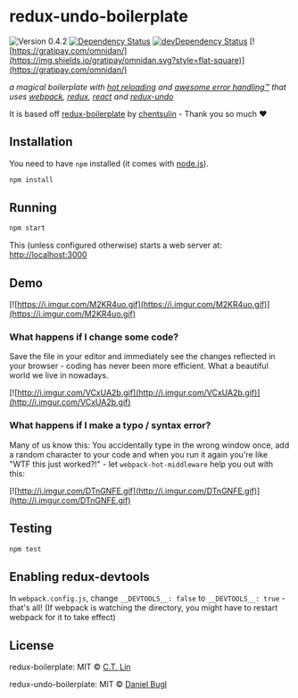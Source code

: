 # redux-undo-boilerplate

![Version 0.4.2](https://img.shields.io/badge/version-0.4.2-blue.svg?style=flat-square) [![Dependency Status](https://img.shields.io/david/omnidan/redux-undo-boilerplate.svg?style=flat-square)](https://david-dm.org/omnidan/redux-undo-boilerplate) [![devDependency Status](https://david-dm.org/omnidan/redux-undo-boilerplate/dev-status.svg?style=flat-square)](https://david-dm.org/omnidan/redux-undo-boilerplate#info=devDependencies) [![https://gratipay.com/omnidan/](https://img.shields.io/gratipay/omnidan.svg?style=flat-square)](https://gratipay.com/omnidan/)

_a magical boilerplate with [hot reloading](#what-happens-if-i-change-some-code) and [awesome error handling™](#what-happens-if-i-make-a-typo--syntax-error) that uses [webpack](https://github.com/webpack/webpack), [redux](https://github.com/rackt/redux), [react](https://github.com/facebook/react) and [redux-undo](https://github.com/omnidan/redux-undo)_

It is based off [redux-boilerplate](https://github.com/chentsulin/redux-boilerplate)
by [chentsulin](https://github.com/chentsulin) - Thank you so much :heart:


## Installation

You need to have `npm` installed (it comes with [node.js](https://nodejs.org/)).

```sh
npm install
```


## Running

```sh
npm start
```

This (unless configured otherwise) starts a web server at: [http://localhost:3000](http://localhost:3000)


## Demo

[![https://i.imgur.com/M2KR4uo.gif](https://i.imgur.com/M2KR4uo.gif)](https://i.imgur.com/M2KR4uo.gif)

### What happens if I change some code?

Save the file in your editor and immediately see the changes reflected in your
browser - coding has never been more efficient. What a beautiful world we live
in nowadays.

[![http://i.imgur.com/VCxUA2b.gif](http://i.imgur.com/VCxUA2b.gif)](http://i.imgur.com/VCxUA2b.gif)

### What happens if I make a typo / syntax error?

Many of us know this: You accidentally type in the wrong window once, add a
random character to your code and when you run it again you're like "WTF this
just worked?!" - let `webpack-hot-middleware` help you out with this:

[![http://i.imgur.com/DTnGNFE.gif](http://i.imgur.com/DTnGNFE.gif)](http://i.imgur.com/DTnGNFE.gif)


## Testing

```sh
npm test
```


## Enabling redux-devtools

In `webpack.config.js`, change `__DEVTOOLS__: false` to `__DEVTOOLS__: true` -
that's all! (If webpack is watching the directory, you might have to restart
webpack for it to take effect)


## License

redux-boilerplate: MIT © [C.T. Lin](https://github.com/chentsulin)

redux-undo-boilerplate: MIT © [Daniel Bugl](https://github.com/omnidan)
